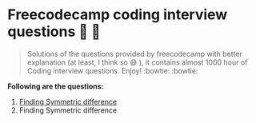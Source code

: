 # **Freecodecamp coding interview questions :scroll: :scroll:**
>Solutions of the questions provided by freecodecamp with better explanation (at least, I think so :sweat_smile: ), it contains almost 1000 hour of Coding interview questions. Enjoy! :bowtie: :bowtie: 

**Following are the questions:**

<ol>
<a href="https://github.com/mishra-anubhav/Free-code-camp-coding-interview-questions/tree/main/Algorithms"><li> Finding Symmetric difference</li></a>
<li> Finding Symmetric difference</li>

</ol>
